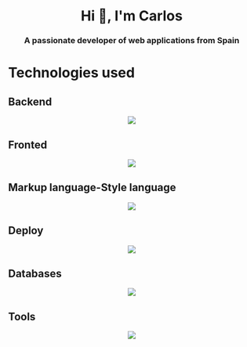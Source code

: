 

<h1 align="center">Hi 👋, I'm Carlos</h1>
<h3 align="center">A passionate developer of web applications from Spain</h3>
<h1> Technologies used</h1>
<h2>Backend</h2>
<p align="center">
  <a href="https://skillicons.dev">
    <img src="https://skillicons.dev/icons?i=django,py" />
  </a>
</p>
<h2>Fronted</h2>
<p align="center">
  <a href="https://skillicons.dev">
    <img src="https://skillicons.dev/icons?i=react,js,vite" />
  </a>
</p>
<h2>Markup language-Style language</h2>
<p align="center">
  <a href="https://skillicons.dev">
    <img src="https://skillicons.dev/icons?i=bootstrap,css,tailwind,html" />
  </a>
</p>

<h2>Deploy</h2>
<p align="center">
  <a href="https://skillicons.dev">
    <img src="https://skillicons.dev/icons?i=docker,vercel,heroku" />
  </a>
</p>

<h2>Databases</h2>
<p align="center">
  <a href="https://skillicons.dev">
    <img src="https://skillicons.dev/icons?i=mysql,sqlite,postgres" />
  </a>
</p>
<h2>Tools</h2>
<p align="center">
  <a href="https://skillicons.dev">
    <img src="https://skillicons.dev/icons?i=visualstudio,vscode,git,github,linux,postman,powershell" />
  </a>
</p>
